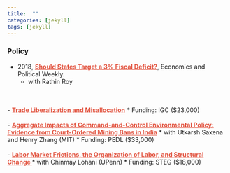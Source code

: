 ```yaml
---
title:  ""
categories: [jekyll]
tags: [jekyll]
---
```


### Policy
- 2018, <a href="https://www.epw.in/journal/2018/9/perspectives/should-states-target-3-fiscal-deficit.html" style="color:#e25440;font-weight: bold;">Should States Target a 3% Fiscal Deficit?</a>, Economics and Political Weekly.
    * with Rathin Roy
<br/>
<br/>
- <a href="" style="color:#e25440;font-weight: bold;">Trade Liberalization and Misallocation</a>
    * Funding: IGC ($23,000)
<br/>
<br/>
- <a href="" style="color:#e25440;font-weight: bold;">Aggregate Impacts of Command-and-Control Environmental Policy: Evidence from Court-Ordered Mining Bans in India</a>
    * with Utkarsh Saxena and Henry Zhang (MIT)
    * Funding: PEDL ($33,000)
<br/>
<br/>
- <a href="" style="color:#e25440;font-weight: bold;">Labor Market Frictions, the Organization of Labor, and Structural Change </a>
    * with Chinmay Lohani (UPenn)
    * Funding: STEG ($18,000)
<br/>
<br/>

<!-- 
### Publications
- forth, <a href="{{site.baseurl}}/files/aeri_NN/aeri_NN.pdf" style="color:#e25440;font-weight: bold;">Using TITLE</a>, ***JOURNAL***&nbsp;&nbsp;&nbsp;&#10098;[git](https://github.com/thomas9t/spatial-econ-cnn)&#10099;
    * AUTHORS
<br/>
<br/>
- 2022, <a href="{{site.baseurl}}/files/are_EITR/tradewar_1203.pdf" style="color:#e25440;font-weight: bold;">TITLE</a>, ***JOURNAL***
    - AUTHOR
  * [Economist](https://www.economist.com/finance-and-economics/2022/01/01/new-research-counts-the-costs-of-the-sino-american-trade-war) 
<br/>
<br/>

### Chapters & Policy Notes -->


